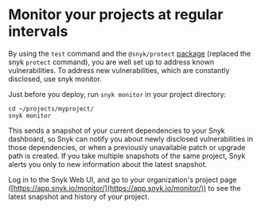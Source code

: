 # Monitor your projects at regular intervals

By using the `test` command and the `@snyk/protect` [package](https://github.com/snyk/snyk/tree/master/packages/snyk-protect) (replaced the snyk `protect` command), you are well set up to address known vulnerabilities. To address new vulnerabilities, which are constantly disclosed, use snyk monitor.

Just before you deploy, run `snyk monitor` in your project directory:

`cd ~/projects/myproject/`\
`snyk monitor`

This sends a snapshot of your current dependencies to your Snyk dashboard, so Snyk can notify you about newly disclosed vulnerabilities in those dependencies, or when a previously unavailable patch or upgrade path is created. If you take multiple snapshots of the same project, Snyk alerts you only to new information about the latest snapshot.

Log in to the Snyk Web UI, and go to your organization's project page ([https://app.snyk.io/monitor/](https://app.snyk.io/monitor/)) to see the latest snapshot and history of your project.
